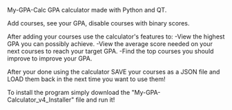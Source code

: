 My-GPA-Calc
GPA calculator made with Python and QT.

Add courses, see your GPA, disable courses with binary scores.

After adding your courses use the calculator's features to:
-View the highest GPA you can possibly achieve.
-View the average score needed on your next courses to 
reach your target GPA.
-Find the top courses you should improve to improve your GPA.

After your done using the calculator SAVE your courses as
a JSON file and LOAD them back in the next time you want to
use them!

To install the program simply download the "My-GPA-Calculator_v4_Installer" file and run it!
